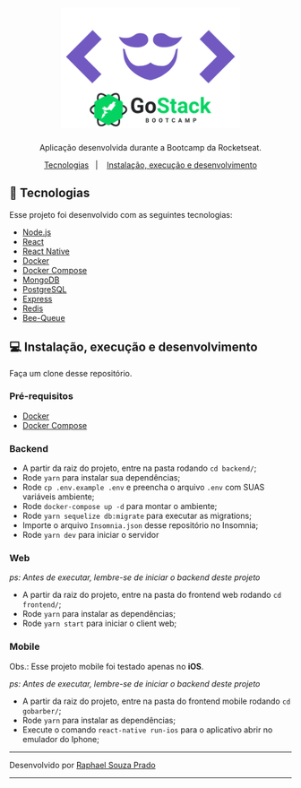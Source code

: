 <h1 align="center">
  <img alt="FastFeet" height="215" title="FastFeet" src="logo.png" />
</h1>

<p align="center">Aplicação desenvolvida durante a Bootcamp da Rocketseat.</p>

<p align="center">
 <a href="#rocket-tecnologias">Tecnologias</a>&nbsp;&nbsp;&nbsp;|&nbsp;&nbsp;&nbsp;
 <a href="#computer-instalação-execução-e-desenvolvimento">Instalação, execução e desenvolvimento</a>
</p>
         
## :rocket: Tecnologias

Esse projeto foi desenvolvido com as seguintes tecnologias:

- [Node.js](https://nodejs.org/en/)
- [React](https://reactjs.org/)
- [React Native](https://reactnative.dev/)
- [Docker](https://www.docker.com/)
- [Docker Compose](https://docs.docker.com/compose/)
- [MongoDB](https://www.mongodb.com/)
- [PostgreSQL](https://www.postgresql.org/)
- [Express](https://github.com/expressjs/express)
- [Redis](https://redis.io/)
- [Bee-Queue](https://github.com/bee-queue/bee-queue)

## :computer: Instalação, execução e desenvolvimento

Faça um clone desse repositório.

### Pré-requisitos

- [Docker](https://www.docker.com/)
- [Docker Compose](https://docs.docker.com/compose/)

### Backend

- A partir da raiz do projeto, entre na pasta rodando `cd backend/`;
- Rode `yarn` para instalar sua dependências;
- Rode `cp .env.example .env` e preencha o arquivo `.env` com SUAS variáveis ambiente;
- Rode `docker-compose up -d` para montar o ambiente;
- Rode `yarn sequelize db:migrate` para executar as migrations;
- Importe o arquivo `Insomnia.json` desse repositório no Insomnia;
- Rode `yarn dev` para iniciar o servidor 

### Web

_ps: Antes de executar, lembre-se de iniciar o backend deste projeto_

- A partir da raiz do projeto, entre na pasta do frontend web rodando `cd frontend/`;
- Rode `yarn` para instalar as dependências;
- Rode `yarn start` para iniciar o client web;

### Mobile

Obs.: Esse projeto mobile foi testado apenas no **iOS**.

_ps: Antes de executar, lembre-se de iniciar o backend deste projeto_

- A partir da raiz do projeto, entre na pasta do frontend mobile rodando `cd gobarber/`;
- Rode `yarn` para instalar as dependências;
- Execute o comando `react-native run-ios` para o aplicativo abrir no emulador do Iphone;

---

Desenvolvido por [Raphael Souza Prado](https://www.linkedin.com/in/raphaelpradooliveira/)

---